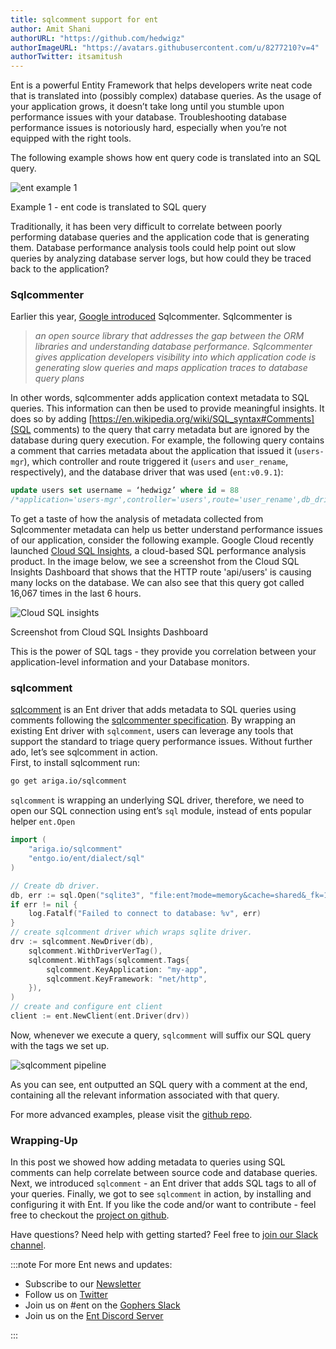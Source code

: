 ```yaml
---
title: sqlcomment support for ent
author: Amit Shani
authorURL: "https://github.com/hedwigz"
authorImageURL: "https://avatars.githubusercontent.com/u/8277210?v=4"
authorTwitter: itsamitush
---
```


Ent is a powerful Entity Framework that helps developers write neat code that is translated into (possibly complex) database queries. As the usage of your application grows, it doesn’t take long until you stumble upon performance issues with your database.
Troubleshooting database performance issues is notoriously hard, especially when you’re not equipped with the right tools.  

The following example shows how ent query code is translated into an SQL query.

<div style={{textAlign: 'center'}}>
  <img alt="ent example 1" src="https://entgo.io/images/assets/sqlcomment/pipeline.png" />
  <p style={{fontSize: 12}}>Example 1 - ent code is translated to SQL query</p>
</div>

Traditionally, it has been very difficult to correlate between poorly performing database queries and the application code that is generating them. Database performance analysis tools could help point out slow queries by analyzing database server logs, but how could they be traced back to the application?

### Sqlcommenter
Earlier this year, [Google introduced](https://cloud.google.com/blog/topics/developers-practitioners/introducing-sqlcommenter-open-source-orm-auto-instrumentation-library) Sqlcommenter. Sqlcommenter is 

> <em>an open source library that addresses the gap between the ORM libraries and understanding database performance. Sqlcommenter gives application developers visibility into which application code is generating slow queries and maps application traces to database query plans</em>

In other words, sqlcommenter adds application context metadata to SQL queries. This information can then be used to provide meaningful insights. It does so by adding [https://en.wikipedia.org/wiki/SQL_syntax#Comments](SQL comments) to the query that carry metadata but are ignored by the database during query execution. 
For example, the following query contains a comment that carries metadata about the application that issued it (`users-mgr`), which controller and route triggered it (`users` and `user_rename`, respectively), and the database driver that was used (`ent:v0.9.1`):

```SQL
update users set username = ‘hedwigz’ where id = 88
/*application='users-mgr',controller='users',route='user_rename',db_driver='ent:v0.9.1'*/
```

To get a taste of how the analysis of metadata collected from Sqlcommenter metadata can help us better understand performance issues of our application, consider the following example.  Google Cloud recently launched [Cloud SQL Insights](https://cloud.google.com/blog/products/databases/get-ahead-of-database-performance-issues-with-cloud-sql-insights), a cloud-based SQL performance analysis product.  In the image below, we see a screenshot from the Cloud SQL Insights Dashboard that shows that the HTTP route 'api/users' is causing many locks on the database. We can also see that this query got called 16,067 times in the last 6 hours.

<div style={{textAlign: 'center'}}>
  <img alt="Cloud SQL insights" src="https://i.ibb.co/K0wShKV/image-7-1.png" />
  <p style={{fontSize: 12}}>Screenshot from Cloud SQL Insights Dashboard</a></p>
</div>

This is the power of SQL tags - they provide you correlation between your application-level information and your Database monitors.

### sqlcomm**ent**
[sqlcomment](https://github.com/ariga/sqlcomment) is an Ent driver that adds metadata to SQL queries using comments following the [sqlcommenter specification](https://google.github.io/sqlcommenter/spec/). By wrapping an existing Ent driver with `sqlcomment`,  users can leverage any tools that support the standard to triage query performance issues.
Without further ado, let’s see sqlcomment in action.  
First, to install sqlcomment run:
```bash
go get ariga.io/sqlcomment
```

`sqlcomment` is wrapping an underlying SQL driver, therefore, we need to open our SQL connection using ent’s `sql` module, instead of ents popular helper `ent.Open`

```go
import (
	"ariga.io/sqlcomment"
	"entgo.io/ent/dialect/sql"
)

// Create db driver.
db, err := sql.Open("sqlite3", "file:ent?mode=memory&cache=shared&_fk=1")
if err != nil {
	log.Fatalf("Failed to connect to database: %v", err)
}
// create sqlcomment driver which wraps sqlite driver.
drv := sqlcomment.NewDriver(db),
	sqlcomment.WithDriverVerTag(),
	sqlcomment.WithTags(sqlcomment.Tags{
		sqlcomment.KeyApplication: "my-app",
		sqlcomment.KeyFramework: "net/http",
	}),
)
// create and configure ent client
client := ent.NewClient(ent.Driver(drv))
```

Now, whenever we execute a query, `sqlcomment` will suffix our SQL query with the tags we set up.

![sqlcomment pipeline](https://entgo.io/images/assets/sqlcomment/pipeline2.png)

As you can see, ent outputted an SQL query with a comment at the end, containing all the relevant information associated with that query.  

For more advanced examples, please visit the [github repo](https://github.com/ariga/sqlcomment).

### Wrapping-Up

In this post we showed how adding metadata to queries using SQL comments can help correlate between source code and database queries. Next, we introduced `sqlcomment` - an Ent driver that adds SQL tags to all of your queries. Finally, we got to see `sqlcomment` in action, by installing and configuring it with Ent. If you like the code and/or want to contribute - feel free to checkout the [project on github](https://github.com/ariga/sqlcomment).

Have questions? Need help with getting started? Feel free to [join our Slack channel](https://entgo.io/docs/slack/).

:::note For more Ent news and updates:

- Subscribe to our [Newsletter](https://www.getrevue.co/profile/ent)
- Follow us on [Twitter](https://twitter.com/entgo_io)
- Join us on #ent on the [Gophers Slack](https://entgo.io/docs/slack)
- Join us on the [Ent Discord Server](https://discord.gg/qZmPgTE6RX)

:::
